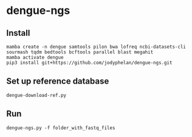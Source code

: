 # dengue-ngs

## Install 

```
mamba create -n dengue samtools pilon bwa lofreq ncbi-datasets-cli sourmash tqdm bedtools bcftools parallel blast megahit
mamba activate dengue
pip3 install git+https://github.com/jodyphelan/dengue-ngs.git
```

## Set up reference database
```
dengue-download-ref.py
```

## Run
```
dengue-ngs.py -f folder_with_fastq_files
```


